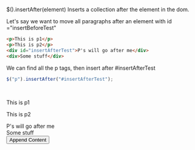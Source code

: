 $().insertAfter(element) Inserts a collection after the element in the dom.

Let's say we want to move all paragraphs after an element with id ="insertBeforeTest"

```html
<p>This is p1</p>
<p>This is p2</p>
<div id="insertAfterTest">P's will go after me</div>
<div>Some stuff</div>
```


We can find all the p tags, then insert after #insertAfterTest
```js
$("p").insertAfter("#insertAfterTest");
```

</br>
<div id="insertAfterW">
     <p>This is p1</p>
    <p>This is p2</p>
    <div id="insertAfterTest">P's will go after me</div>
   <div>Some stuff</div>
</div>
<input type="button" value="Append Content" onclick='$("#insertAfterW p").insertAfter("#insertAfterTest");'>